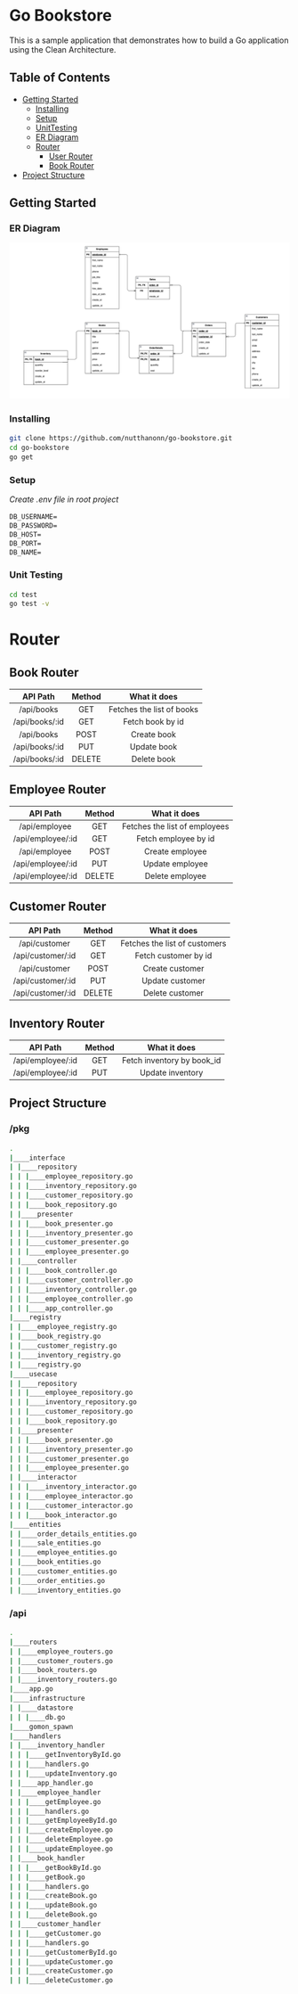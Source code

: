 # Go Bookstore

This is a sample application that demonstrates how to build a Go application using the Clean Architecture.

## Table of Contents

- [Getting Started](#getting-started)
  - [Installing](#installing)
  - [Setup](#Setup)
  - [UnitTesting](#unit-testing)
  - [ER Diagram](#er-diagram)
  - [Router](#installing)
    - [User Router](#user-router)
    - [Book Router](#book-router)
- [Project Structure](#project-structure)

## Getting Started

### ER Diagram

  <img src="./assets/ER.png">

### Installing

```bash
git clone https://github.com/nutthanonn/go-bookstore.git
cd go-bookstore
go get
```

### Setup

_Create .env file in root project_

```
DB_USERNAME=
DB_PASSWORD=
DB_HOST=
DB_PORT=
DB_NAME=
```

### Unit Testing

```bash
cd test
go test -v
```

# Router

## Book Router

|    API Path    | Method |       What it does        |
| :------------: | :----: | :-----------------------: |
|   /api/books   |  GET   | Fetches the list of books |
| /api/books/:id |  GET   |     Fetch book by id      |
|   /api/books   |  POST  |        Create book        |
| /api/books/:id |  PUT   |        Update book        |
| /api/books/:id | DELETE |        Delete book        |

## Employee Router

|     API Path      | Method |         What it does          |
| :---------------: | :----: | :---------------------------: |
|   /api/employee   |  GET   | Fetches the list of employees |
| /api/employee/:id |  GET   |     Fetch employee by id      |
|   /api/employee   |  POST  |        Create employee        |
| /api/employee/:id |  PUT   |        Update employee        |
| /api/employee/:id | DELETE |        Delete employee        |

## Customer Router

|     API Path      | Method |         What it does          |
| :---------------: | :----: | :---------------------------: |
|   /api/customer   |  GET   | Fetches the list of customers |
| /api/customer/:id |  GET   |     Fetch customer by id      |
|   /api/customer   |  POST  |        Create customer        |
| /api/customer/:id |  PUT   |        Update customer        |
| /api/customer/:id | DELETE |        Delete customer        |

## Inventory Router

|     API Path      | Method |        What it does        |
| :---------------: | :----: | :------------------------: |
| /api/employee/:id |  GET   | Fetch inventory by book_id |
| /api/employee/:id |  PUT   |      Update inventory      |

## Project Structure

### /pkg

```bash
.
|____interface
| |____repository
| | |____employee_repository.go
| | |____inventory_repository.go
| | |____customer_repository.go
| | |____book_repository.go
| |____presenter
| | |____book_presenter.go
| | |____inventory_presenter.go
| | |____customer_presenter.go
| | |____employee_presenter.go
| |____controller
| | |____book_controller.go
| | |____customer_controller.go
| | |____inventory_controller.go
| | |____employee_controller.go
| | |____app_controller.go
|____registry
| |____employee_registry.go
| |____book_registry.go
| |____customer_registry.go
| |____inventory_registry.go
| |____registry.go
|____usecase
| |____repository
| | |____employee_repository.go
| | |____inventory_repository.go
| | |____customer_repository.go
| | |____book_repository.go
| |____presenter
| | |____book_presenter.go
| | |____inventory_presenter.go
| | |____customer_presenter.go
| | |____employee_presenter.go
| |____interactor
| | |____inventory_interactor.go
| | |____employee_interactor.go
| | |____customer_interactor.go
| | |____book_interactor.go
|____entities
| |____order_details_entities.go
| |____sale_entities.go
| |____employee_entities.go
| |____book_entities.go
| |____customer_entities.go
| |____order_entities.go
| |____inventory_entities.go
```

### /api

```bash
.
|____routers
| |____employee_routers.go
| |____customer_routers.go
| |____book_routers.go
| |____inventory_routers.go
|____app.go
|____infrastructure
| |____datastore
| | |____db.go
|____gomon_spawn
|____handlers
| |____inventory_handler
| | |____getInventoryById.go
| | |____handlers.go
| | |____updateInventory.go
| |____app_handler.go
| |____employee_handler
| | |____getEmployee.go
| | |____handlers.go
| | |____getEmployeeById.go
| | |____createEmployee.go
| | |____deleteEmployee.go
| | |____updateEmployee.go
| |____book_handler
| | |____getBookById.go
| | |____getBook.go
| | |____handlers.go
| | |____createBook.go
| | |____updateBook.go
| | |____deleteBook.go
| |____customer_handler
| | |____getCustomer.go
| | |____handlers.go
| | |____getCustomerById.go
| | |____updateCustomer.go
| | |____createCustomer.go
| | |____deleteCustomer.go
```
